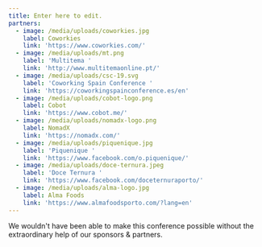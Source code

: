 ```yaml
---
title: Enter here to edit.
partners:
  - image: /media/uploads/coworkies.jpg
    label: Coworkies
    link: 'https://www.coworkies.com/'
  - image: /media/uploads/mt.png
    label: 'Multitema '
    link: 'http://www.multitemaonline.pt/'
  - image: /media/uploads/csc-19.svg
    label: 'Coworking Spain Conference '
    link: 'https://coworkingspainconference.es/en'
  - image: /media/uploads/cobot-logo.png
    label: Cobot
    link: 'https://www.cobot.me/'
  - image: /media/uploads/nomadx-logo.png
    label: NomadX
    link: 'https://nomadx.com/'
  - image: /media/uploads/piquenique.jpg
    label: 'Piquenique '
    link: 'https://www.facebook.com/o.piquenique/'
  - image: /media/uploads/doce-ternura.jpeg
    label: 'Doce Ternura '
    link: 'https://www.facebook.com/doceternuraporto/'
  - image: /media/uploads/alma-logo.jpg
    label: Alma Foods
    link: 'https://www.almafoodsporto.com/?lang=en'
---
```

We wouldn't have been able to make this conference possible without the extraordinary help of our sponsors & partners.
